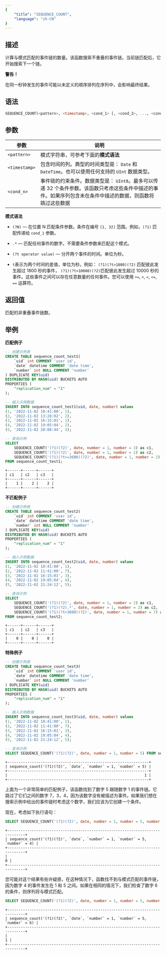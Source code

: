 ```yaml
---
{
    "title": "SEQUENCE_COUNT",
    "language": "zh-CN"
}
---
```


<!-- 
Licensed to the Apache Software Foundation (ASF) under one
or more contributor license agreements.  See the NOTICE file
distributed with this work for additional information
regarding copyright ownership.  The ASF licenses this file
to you under the Apache License, Version 2.0 (the
"License"); you may not use this file except in compliance
with the License.  You may obtain a copy of the License at
  http://www.apache.org/licenses/LICENSE-2.0
Unless required by applicable law or agreed to in writing,
software distributed under the License is distributed on an
"AS IS" BASIS, WITHOUT WARRANTIES OR CONDITIONS OF ANY
KIND, either express or implied.  See the License for the
specific language governing permissions and limitations
under the License.
-->

## 描述

计算与模式匹配的事件链的数量。该函数搜索不重叠的事件链。当前链匹配后，它开始搜索下一个链。

**警告！** 

在同一秒钟发生的事件可能以未定义的顺序排列在序列中，会影响最终结果。

## 语法

```sql
SEQUENCE_COUNT(<pattern>, <timestamp>, <cond_1> [, <cond_2>, ..., <cond_n>]);
```

## 参数

| 参数 | 说明 |
| -- | -- |
| `<pattern>` | 模式字符串，可参考下面的**模式语法** |
| `<timestamp>` | 包含时间的列。典型的时间类型是： `Date` 和 `DateTime`。也可以使用任何支持的 `UInt` 数据类型。 |
| `<cond_n>` | 事件链的约束条件。数据类型是： `UInt8`。最多可以传递 32 个条件参数。该函数只考虑这些条件中描述的事件。如果序列包含未在条件中描述的数据，则函数将跳过这些数据 |

**模式语法**

- `(?N)` — 在位置 N 匹配条件参数。条件在编号 `[1, 32]` 范围。例如，`(?1)` 匹配传递给 `cond_1` 参数。

- `.*` — 匹配任何事件的数字。不需要条件参数来匹配这个模式。

- `(?t operator value)` — 分开两个事件的时间。单位为秒。

- `t`表示为两个时间的差值，单位为秒。例如： `(?1)(?t>1800)(?2)` 匹配彼此发生超过 1800 秒的事件， `(?1)(?t>10000)(?2)`匹配彼此发生超过 10000 秒的事件。这些事件之间可以存在任意数量的任何事件。您可以使用 `>=`, `>`, `<`, `<=`, `==` 运算符。

## 返回值

匹配的非重叠事件链数。

## 举例

**匹配例子**

```sql
-- 创建示例表
CREATE TABLE sequence_count_test1(
    `uid` int COMMENT 'user id',
    `date` datetime COMMENT 'date time', 
    `number` int NULL COMMENT 'number' 
) DUPLICATE KEY(uid) 
DISTRIBUTED BY HASH(uid) BUCKETS AUTO
PROPERTIES ( 
    "replication_num" = "1"
); 

-- 插入示例数据
INSERT INTO sequence_count_test1(uid, date, number) values 
(1, '2022-11-02 10:41:00', 1),
(2, '2022-11-02 13:28:02', 2),
(3, '2022-11-02 16:15:01', 1),
(4, '2022-11-02 19:05:04', 2),
(5, '2022-11-02 20:08:44', 3); 

-- 查询示例
SELECT
    SEQUENCE_COUNT('(?1)(?2)', date, number = 1, number = 3) as c1,
    SEQUENCE_COUNT('(?1)(?2)', date, number = 1, number = 2) as c2,
    SEQUENCE_COUNT('(?1)(?t>=3600)(?2)', date, number = 1, number = 2) as c3
FROM sequence_count_test1;
```

```text
+------+------+------+
| c1   | c2   | c3   |
+------+------+------+
|    1 |    2 |    2 |
+------+------+------+
```

**不匹配例子**

```sql
-- 创建示例表
CREATE TABLE sequence_count_test2(
    `uid` int COMMENT 'user id',
    `date` datetime COMMENT 'date time', 
    `number` int NULL COMMENT 'number' 
) DUPLICATE KEY(uid) 
DISTRIBUTED BY HASH(uid) BUCKETS AUTO
PROPERTIES ( 
    "replication_num" = "1"
); 

-- 插入示例数据
INSERT INTO sequence_count_test2(uid, date, number) values
(1, '2022-11-02 10:41:00', 1),
(2, '2022-11-02 11:41:00', 7),
(3, '2022-11-02 16:15:01', 3),
(4, '2022-11-02 19:05:04', 4),
(5, '2022-11-02 21:24:12', 5);

-- 查询示例
SELECT
    SEQUENCE_COUNT('(?1)(?2)', date, number = 1, number = 2) as c1,
    SEQUENCE_COUNT('(?1)(?2).*', date, number = 1, number = 2) as c2,
    SEQUENCE_COUNT('(?1)(?t>3600)(?2)', date, number = 1, number = 7) as c3
FROM sequence_count_test2;
```

```text
+------+------+------+
| c1   | c2   | c3   |
+------+------+------+
|    0 |    0 |    0 |
+------+------+------+
```

**特殊例子**

```sql
-- 创建示例表
CREATE TABLE sequence_count_test3(
    `uid` int COMMENT 'user id',
    `date` datetime COMMENT 'date time', 
    `number` int NULL COMMENT 'number' 
) DUPLICATE KEY(uid) 
DISTRIBUTED BY HASH(uid) BUCKETS AUTO
PROPERTIES ( 
    "replication_num" = "1"
); 

-- 插入示例数据
INSERT INTO sequence_count_test3(uid, date, number) values
(1, '2022-11-02 10:41:00', 1),
(2, '2022-11-02 11:41:00', 7),
(3, '2022-11-02 16:15:01', 3),
(4, '2022-11-02 19:05:04', 4),
(5, '2022-11-02 21:24:12', 5);

-- 查询示例
SELECT SEQUENCE_COUNT('(?1)(?2)', date, number = 1, number = 5) FROM sequence_count_test3;
```

```text
+----------------------------------------------------------------+
| sequence_count('(?1)(?2)', `date`, `number` = 1, `number` = 5) |
+----------------------------------------------------------------+
|                                                              1 |
+----------------------------------------------------------------+
```

上面为一个非常简单的匹配例子，该函数找到了数字 5 跟随数字 1 的事件链。它跳过了它们之间的数字 7，3，4，因为该数字没有被描述为事件。如果我们想在搜索示例中给出的事件链时考虑这个数字，我们应该为它创建一个条件。

现在，考虑如下执行语句：

```sql
SELECT SEQUENCE_COUNT('(?1)(?2)', date, number = 1, number = 5, number = 4) FROM sequence_count_test3;
```

```text
+------------------------------------------------------------------------------+
| sequence_count('(?1)(?2)', `date`, `number` = 1, `number` = 5, `number` = 4) |
+------------------------------------------------------------------------------+
|                                                                            0 |
+------------------------------------------------------------------------------+
```

您可能对这个结果有些许疑惑，在这种情况下，函数找不到与模式匹配的事件链，因为数字 4 的事件发生在 1 和 5 之间。如果在相同的情况下，我们检查了数字 6 的条件，则序列将与模式匹配。

```sql
SELECT SEQUENCE_COUNT('(?1)(?2)', date, number = 1, number = 5, number = 6) FROM sequence_count_test3;
```

```text
+------------------------------------------------------------------------------+
| sequence_count('(?1)(?2)', `date`, `number` = 1, `number` = 5, `number` = 6) |
+------------------------------------------------------------------------------+
|                                                                            1 |
+------------------------------------------------------------------------------+
```
